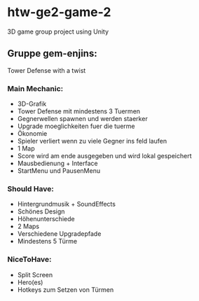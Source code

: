 # htw-ge2-game-2
3D game group project using Unity

## Gruppe gem-enjins:
Tower Defense with a twist

### Main Mechanic:
* 3D-Grafik
* Tower Defense mit mindestens 3 Tuermen
* Gegnerwellen spawnen und werden staerker
* Upgrade moeglichkeiten fuer die tuerme
* Ökonomie
* Spieler verliert wenn zu viele Gegner ins feld laufen
* 1 Map
* Score wird am ende ausgegeben und wird lokal gespeichert
* Mausbedienung + Interface
* StartMenu und PausenMenu

### Should Have:
* Hintergrundmusik + SoundEffects
* Schönes Design
* Höhenunterschiede
* 2 Maps
* Verschiedene Upgradepfade
* Mindestens 5 Türme 

### NiceToHave:
* Split Screen
* Hero(es)
* Hotkeys zum Setzen von Türmen 